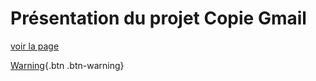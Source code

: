 # Présentation du projet Copie Gmail
[voir la page](https://adriegabto.github.io/edc-gmail/)

[Warning](#){.btn .btn-warning}